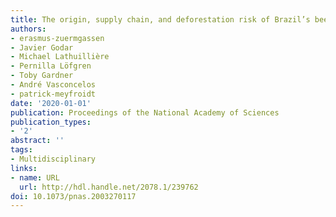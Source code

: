 ```yaml
---
title: The origin, supply chain, and deforestation risk of Brazil’s beef exports
authors:
- erasmus-zuermgassen
- Javier Godar
- Michael Lathuillière
- Pernilla Löfgren
- Toby Gardner
- André Vasconcelos
- patrick-meyfroidt
date: '2020-01-01'
publication: Proceedings of the National Academy of Sciences
publication_types:
- '2'
abstract: ''
tags:
- Multidisciplinary
links:
- name: URL
  url: http://hdl.handle.net/2078.1/239762
doi: 10.1073/pnas.2003270117
---
```

